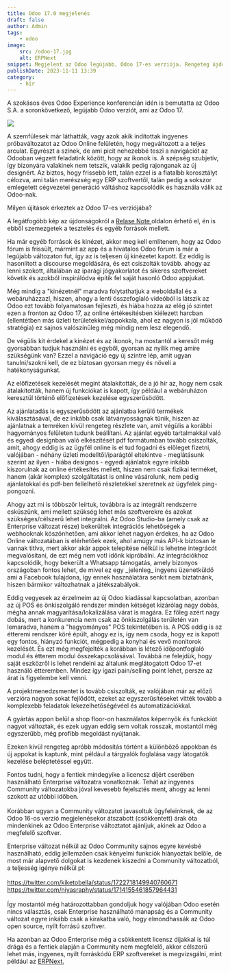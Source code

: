 ```yaml
---
title: Odoo 17.0 megjelenés
draft: false
author: Admin
tags:
    - odoo
image:
    src: /odoo-17.jpg
    alt: ERPNext
snippet: Megjelent az Odoo legújabb, Odoo 17-es verziója. Rengeteg újdonság, hatalmas lehetőségek és fontos döntések.  
publishDate: 2023-11-11 13:39
category:
    - hír
---
```


<p>A szokásos éves Odoo Experience konferencián idén is bemutatta az Odoo S.A. a soronkövetkező, legújabb Odoo verziót, ami az Odoo 17. </p></p>
<p><img src="/images/odoo-17.jpg"></p></p>
<p>A szemfülesek már láthatták, vagy azok akik indítottak ingyenes próbaváltozatot az Odoo Online felületén, hogy megváltozott a a teljes arculat. Egyrészt a színek, de ami picit nehezebbé teszi a navigációt az Odooban végzett feladatink között, hogy az ikonok is. A szépség szubjetív, így bizonyára valakinek nem tetszik, valakik pedig rajonganak az új designért. Az biztos, hogy frissebb lett, talán ezzel is a fiatalbb korosztályt célozva, ami talán merészség egy ERP szoftvertől, talán pedig a sokszor emlegetett cégvezetei generáció váltáshoz kapcsolódik és használa válik az Odoo-nak.</br>
</p></p>

<p>Milyen újítások érkeztek az Odoo 17-es verziójába?</p></p>
<p>A legátfogóbb kép az újdonságokról a <a href="https://www.odoo.com/odoo-17-release-notes">Relase Note </a>oldalon érhető el, én is ebből szemezgetek a tesztelés és egyéb források mellett. </p></p>
<p>Ha már egyéb források és kinézet, akkor meg kell említenem, hogy az Odoo fórum is frissült, mármint az app és a hivatalos Odoo fórum is már a legújabb változaton fut, így az is teljesen új kinézetet kapott. Ez eddig is hasonlított a discourse megoldására, és ezt csiszolták tovább. ahogy az lenni szokott, általában az iparági jógyakorlatot és sikeres szoftvereket követik és azokból inspirálódva építik fel saját hasonló Odoo appjukat. </p></p>
<p>Még mindig a "kinézetnél" maradva folytathatjuk a weboldallal és a webáruházzazl, hiszen, ahogy a lenti összefoglaló videóból is látszik az Odoo ezt tovább folyamatosan fejleszti, és hiába hozza az elég jó szintet ezen a fronton az Odoo 17, az online értékesítésben kiélezett harcban (ellentétben más üzleti területekkel/appokkala, ahol ez nagyon is jól működő stratégia) ez sajnos valószínűleg még mindig nem lesz elegendő.</p></p>

<p>De végülis kit érdekel a kinézet és az ikonok, ha mostantól a keresőt még gyorsabban tudjuk használni és egyből, gyorsan az nyílik meg amire szükségünk van? Ezzel a navigáció egy új szintre lép, amit ugyan tanulni/szokni kell, de ez biztosan gyorsan megy és növeli a hatékonyságunkat.</p></p>

<p>Az előfizetések kezelését megint átalakították, de a jó hír az, hogy nem csak átalakították, hanem új funkciókat is kapott, így például a webáruházon keresztül történő előfizetések kezelése egyszerűsödött. </p></p>

<p>Az ajánlatadás is egyszerűsödött az ajánlatba kerülő termékek kiválasztásával, de ez inkább csak látványosságnak tűnik, hiszen az ajánlatnak a temréken kívül rengeteg részlete van, amit végülis a korábbi hagyományos felületen tudunk beállítani. Az ajánlat egyéb tartalmakkal való és egyedi designban való elkészítését pdf formátumban tovább csiszolták, amit, ahogy eddig is az ügyfél online is el tud fogadni és előleget fizetni, valójában - néhány üzleti modelltől/iparágtól eltekintve - meglátásunk szerint az ilyen - hiába designos - egyedi ajánlatok egyre inkább kiszorulnak az online értékesítés mellett, hiszen nem csak fizikai terméket, hanem (akár komplex) szolgáltatást is online vásárolunk, nem pedig ajánlatokkal és pdf-ben fellelhető részletekkel szeretnek az ügyfelek ping-pongozni. </p></p>

<p>Ahogy azt mi is többször leírtuk, továbbra is az integrált rendszerre esküszünk, ami mellett szükség lehet más szoftverekre és azokat szükséges/célszerű lehet integrálni. Az Odoo Studio-ba (amely csak az Enterprise változat része) bekerültek integrációs lehetőségek a webhooknak köszönhetően, ami akkor lehet nagyon érdekes, ha az Odoo Online változatában is elérhetőek ezek, ahol amúgy más API-k biztosan le vannak titlva, mert akkor akár appok telepítése nélkül is lehetne integrácót megvalósítani, de ezt még nem votl időnk kipróbálni. Az integrációkhoz kapcsolódik, hogy bekerült a Whatsapp támogatás, amely bizonyos országoban fontos lehet, de mivel ez egy _jelenleg_ ingyens üzenetküldő ami a Facebook tulajdona, így ennek használatára senkit nem biztatnánk, hiszen bármikor változhatnak a játékszabályok.</p></p>

<p>Eddig vegyesek az érzelmeim az új Odoo kiadással kapcsolatban, azonban az új POS és önkiszolgáló rendszer minden kétséget kizárólag nagy dobás, mégha annak magyarítása/lokalizálása várat is magára. Ez főleg azért nagy dobás, mert a konkurencia nem csak az önkiszolgálás területén van lemaradva, hanem a "hagyományos" POS tekintetében is. A POS eddig is az étteremi rendszer köré épült, ahogy ez is, így nem csoda, hogy ez is kapott egy fontos, hiányzó funkciót, mégpedig a konyhai és vevő monitorok kezelését. És ezt még megfejelték a korábban is létező időpontfoglaló modul és étterem modul összekapcsolásával. Továbbá ne felejdük, hogy saját eszközről is lehet rendelni az általunk meglátogatott Odoo 17-et használó étteremben. Mindez így igazi pain/selling point lehet, persze az árat is figyelembe kell venni. </p></p>

<p>A projektmenedzsmentet is tovább csiszolták, ez valójában már az előző verzióra nagyon sokat fejlődött, ezeket az egyszerűsítéseket vitték tovább a komplexebb feladatok lekezelhetőségévéel és automatizációkkal. </p></p>

<p>A gyártás appon belül a shop floor-on használatos képernyők és funkckiót nagyot változtak, és ezek ugyan eddig sem voltak rosszak, mostantól még egyszerűbb, még profibb megoldást nyújtanak.</p></p>

<p>Ezeken kívül rengeteg apróbb módosítás történt a különböző appokban és új appokat is kaptunk, mint például a tárgyalók foglalása vagy látogatók kezelése beléptetéssel együtt.</p></p>

<p>Fontos tudni, hogy a fentiek mindegyike a licencsz díjért cserében használható Enterprise változatra vonatkoznak. Tehát az ingyenes Community változatokba jóval kevesebb fejelsztés ment, ahogy az lenni szokott az utóbbi időben. </br></br>
Korábban ugyan a Community változatot javasoltuk ügyfeleinknek, de az Odoo 16-os verzió megjelenésekor átszabott (csökkentett) árak óta mindenkinek az Odoo Enterprise változtatot ajánljuk, akinek az Odoo a megfelelő szoftver.</p></p>
<p>Enterprise változat nélkül az Odoo Community sajnos egyre kevésbé használható, eddig jellemzően csak kényelmi funkciók hiányoztak belőle, de most már alapvető dolgokat is kezdenek kiszedni a Community változatból, a teljesség igénye nélkül pl: </br></br>
<a href="https://twitter.com/kiketobella/status/1722718149940760671">https://twitter.com/kiketobella/status/1722718149940760671</a></br>
<a href="https://twitter.com/niyasraphy/status/1714155461857964431">https://twitter.com/niyasraphy/status/1714155461857964431</a></br></br>
Így mostantól még határozottabban gondoljuk hogy valójában Odoo esetén nincs választás, csak Enterprise használható manapság és a Community változat egyre inkább csak a kirakatba való, hogy elmondhassák az Odoo open source, nyílt forrású szoftver. 
</p></p>
<p>Ha azonban az Odoo Enterprise még a csökkentett licensz díjakkal is túl drága és a fentiek alapján a Community nem megfelelő, akkor célszerű lehet más, ingyenes, nyílt forráskódú ERP szoftvereket is megvizsgálni, mint például az <a href="https://www.monolithon.com/hu/erpnext">ERPNext.</a></p></p>